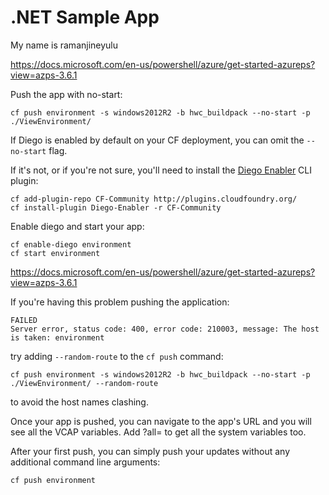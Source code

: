 # .NET Sample App

My name is ramanjineyulu

https://docs.microsoft.com/en-us/powershell/azure/get-started-azureps?view=azps-3.6.1

Push the app with no-start:
```
cf push environment -s windows2012R2 -b hwc_buildpack --no-start -p ./ViewEnvironment/
```

If Diego is enabled by default on your CF deployment, you can omit the `--no-start` flag.

If it's not, or if you're not sure, you'll need to install the [Diego Enabler](https://github.com/cloudfoundry-incubator/diego-enabler) CLI plugin:
```
cf add-plugin-repo CF-Community http://plugins.cloudfoundry.org/
cf install-plugin Diego-Enabler -r CF-Community
```

Enable diego and start your app:
```
cf enable-diego environment
cf start environment
```
https://docs.microsoft.com/en-us/powershell/azure/get-started-azureps?view=azps-3.6.1 

If you're having this problem pushing the application:
```
FAILED
Server error, status code: 400, error code: 210003, message: The host is taken: environment
```
try adding ```--random-route``` to the ```cf push``` command:
```
cf push environment -s windows2012R2 -b hwc_buildpack --no-start -p ./ViewEnvironment/ --random-route
```
to avoid the host names clashing.

Once your app is pushed, you can navigate to the app's URL and you will
see all the VCAP variables.  Add ?all= to get all the system variables
too.

After your first push, you can simply push your updates without any additional command line arguments:

```
cf push environment
```
